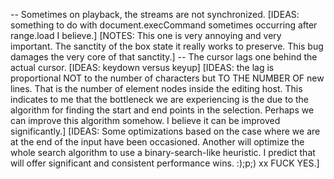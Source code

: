 -- Sometimes on playback, the streams are not synchronized.
	[IDEAS: something to do with document.execCommand sometimes occurring after range.load I believe.]
	[NOTES: This one is very annoying and very important. The sanctity of the box state it really works to preserve. This bug damages the very core of that sanctity.]
-- The cursor lags one behind the actual cursor.
	[IDEAS: keydown versus keyup]
	[IDEAS: the lag is proportional NOT to the number of characters but TO THE NUMBER OF new lines. That is the number of element nodes inside the editing host. This indicates to me that the bottleneck we are experiencing is the due to the algorithm for finding the start and end points in the selection. Perhaps we can improve this algorithm somehow. I believe it can be improved significantly.]
	[IDEAS: Some optimizations based on the case where we are at the end of the input have been occasioned. Another will optimize the whole search algorithm to use a binary-search-like heuristic. I predict that will offer significant and consistent performance wins. :);p;) xx FUCK YES.]

